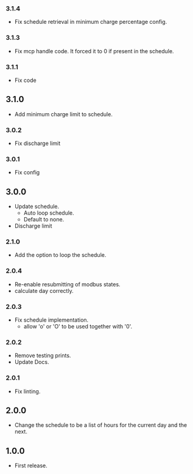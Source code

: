 <!-- https://developers.home-assistant.io/docs/add-ons/presentation#keeping-a-changelog -->

### 3.1.4

- Fix schedule retrieval in minimum charge percentage config.

### 3.1.3

- Fix mcp handle code. It forced it to 0 if present in the schedule.

### 3.1.1

- Fix code

## 3.1.0

- Add minimum charge limit to schedule.

### 3.0.2

- Fix discharge limit

### 3.0.1

- Fix config

## 3.0.0

- Update schedule.
  - Auto loop schedule.
  - Default to none.
- Discharge limit

### 2.1.0

- Add the option to loop the schedule.

### 2.0.4

- Re-enable resubmitting of modbus states.
- calculate day correctly.

### 2.0.3

- Fix schedule implementation.
  - allow 'o' or 'O' to be used together with '0'.

### 2.0.2

- Remove testing prints.
- Update Docs.

### 2.0.1

- Fix linting.

## 2.0.0

- Change the schedule to be a list of hours for the current day and the next.

## 1.0.0

- First release.
